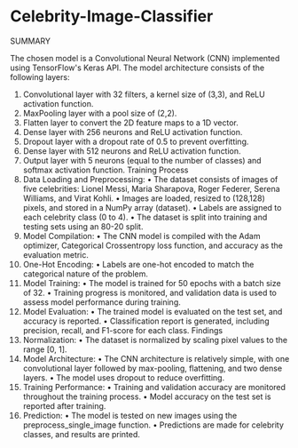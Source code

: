 # Celebrity-Image-Classifier

SUMMARY

The chosen model is a Convolutional Neural Network (CNN) implemented using TensorFlow's Keras API. The model architecture consists of the following layers:
1.	Convolutional layer with 32 filters, a kernel size of (3,3), and ReLU activation function.
2.	MaxPooling layer with a pool size of (2,2).
3.	Flatten layer to convert the 2D feature maps to a 1D vector.
4.	Dense layer with 256 neurons and ReLU activation function.
5.	Dropout layer with a dropout rate of 0.5 to prevent overfitting.
6.	Dense layer with 512 neurons and ReLU activation function.
7.	Output layer with 5 neurons (equal to the number of classes) and softmax activation function.
Training Process
1.	Data Loading and Preprocessing:
•	The dataset consists of images of five celebrities: Lionel Messi, Maria Sharapova, Roger Federer, Serena Williams, and Virat Kohli.
•	Images are loaded, resized to (128,128) pixels, and stored in a NumPy array (dataset).
•	Labels are assigned to each celebrity class (0 to 4).
•	The dataset is split into training and testing sets using an 80-20 split.
2.	Model Compilation:
•	The CNN model is compiled with the Adam optimizer, Categorical Crossentropy loss function, and accuracy as the evaluation metric.
3.	One-Hot Encoding:
•	Labels are one-hot encoded to match the categorical nature of the problem.
4.	Model Training:
•	The model is trained for 50 epochs with a batch size of 32.
•	Training progress is monitored, and validation data is used to assess model performance during training.
5.	Model Evaluation:
•	The trained model is evaluated on the test set, and accuracy is reported.
•	Classification report is generated, including precision, recall, and F1-score for each class.
Findings
1. Normalization:
•	The dataset is normalized by scaling pixel values to the range [0, 1].
2. Model Architecture:
•	The CNN architecture is relatively simple, with one convolutional layer followed by max-pooling, flattening, and two dense layers.
•	The model uses dropout to reduce overfitting.
3. Training Performance:
•	Training and validation accuracy are monitored throughout the training process.
•	Model accuracy on the test set is reported after training.
4. Prediction:
•	The model is tested on new images using the preprocess_single_image function.
•	Predictions are made for celebrity classes, and results are printed.

